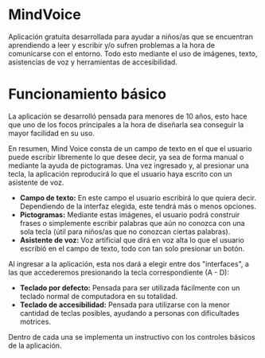 # MindVoice
Aplicación gratuita desarrollada para ayudar a niños/as que se encuentran aprendiendo a leer y escribir y/o sufren problemas a la hora de comunicarse con el entorno. Todo esto mediante el uso de imágenes, texto, asistencias de voz y herramientas de accesibilidad.

# Funcionamiento básico
La aplicación se desarrolló pensada para menores de 10 años, esto hace que uno de los focos principales a la hora de diseñarla sea conseguir la mayor facilidad en su uso.

En resumen, Mind Voice consta de un campo de texto en el que el usuario puede escribir libremente lo que desee decir, ya sea de forma manual o mediante la ayuda de pictogramas. Una vez ingresado y, al presionar una tecla, la aplicación reproducirá lo que el usuario haya escrito con un asistente de voz. 

<ul>
  <li><b>Campo de texto:</b> En este campo el usuario escribirá lo que quiera decir. Dependiendo de la interfaz elegida, este tendrá más o menos opciones.
  <li><b>Pictogramas:</b> Mediante estas imágenes, el usuario podrá construir frases o simplemente escribir palabras que aún no conozca con una sola tecla (útil para niños/as que no conozcan ciertas palabras).
  <li><b>Asistente de voz:</b> Voz artificial que dirá en voz alta lo que el usuario escribió en el campo de texto, todo con tan solo presionar un botón.
</ul>

Al ingresar a la aplicación, esta nos dará a elegir entre dos "interfaces", a las que accederemos presionando la tecla correspondiente (A - D):

<ul>
  <li><b>Teclado por defecto:</b> Pensada para ser utilizada fácilmente con un teclado normal de computadora en su totalidad.
  <li><b>Teclado de accesibilidad:</b> Pensada para utilizarse con la menor cantidad de teclas posibles, ayudando a personas con dificultades motrices.
</ul>

Dentro de cada una se implementa un instructivo con los controles básicos de la aplicación.